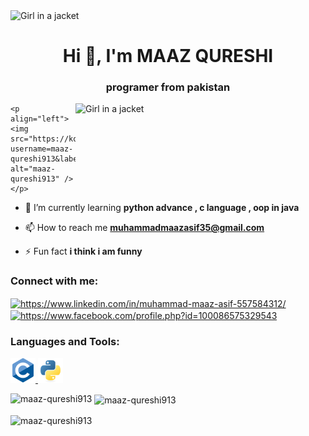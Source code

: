 <img src="https://th.bing.com/th/id/OIP.bm37sqHqA7F_EINudy2UPAHaEK?rs=1&pid=ImgDetMain" alt="Girl in a jacket" height="400" width="1500">
<h1 align="center">Hi 👋, I'm MAAZ QURESHI</h1>
<h3 align="center">programer from pakistan</h3>
<img src="https://cdn.dribbble.com/users/1162077/screenshots/3848914/programmer.gif" alt="Girl in a jacket" align="right" width="400">

    <p align="left"> <img src="https://komarev.com/ghpvc/?username=maaz-qureshi913&label=Profile%20views&color=0e75b6&style=flat" alt="maaz-qureshi913" /> </p>

- 🌱 I’m currently learning **python advance , c language , oop in java**

- 📫 How to reach me **muhammadmaazasif35@gmail.com**

- ⚡ Fun fact **i think i am funny**

<h3 align="left">Connect with me:</h3>
<p align="left">
<a href="https://linkedin.com/in/https://www.linkedin.com/in/muhammad-maaz-asif-557584312/" target="blank"><img align="center" src="https://raw.githubusercontent.com/rahuldkjain/github-profile-readme-generator/master/src/images/icons/Social/linked-in-alt.svg" alt="https://www.linkedin.com/in/muhammad-maaz-asif-557584312/" height="30" width="40" /></a>
<a href="https://fb.com/https://www.facebook.com/profile.php?id=100086575329543" target="blank"><img align="center" src="https://raw.githubusercontent.com/rahuldkjain/github-profile-readme-generator/master/src/images/icons/Social/facebook.svg" alt="https://www.facebook.com/profile.php?id=100086575329543" height="30" width="40" /></a>
</p>

<h3 align="left">Languages and Tools:</h3>
<p align="left"> <a href="https://www.cprogramming.com/" target="_blank" rel="noreferrer"> <img src="https://raw.githubusercontent.com/devicons/devicon/master/icons/c/c-original.svg" alt="c" width="40" height="40"/> </a> <a href="https://www.python.org" target="_blank" rel="noreferrer"> <img src="https://raw.githubusercontent.com/devicons/devicon/master/icons/python/python-original.svg" alt="python" width="40" height="40"/> </a> </p>

<p><img align="left" src="https://github-readme-stats.vercel.app/api/top-langs?username=maaz-qureshi913&show_icons=true&locale=en&layout=compact" alt="maaz-qureshi913" /></p>

<p>&nbsp;<img align="center" src="https://github-readme-stats.vercel.app/api?username=maaz-qureshi913&show_icons=true&locale=en" alt="maaz-qureshi913" /></p>

<p><img align="center" src="https://github-readme-streak-stats.herokuapp.com/?user=maaz-qureshi913&" alt="maaz-qureshi913" /></p>
